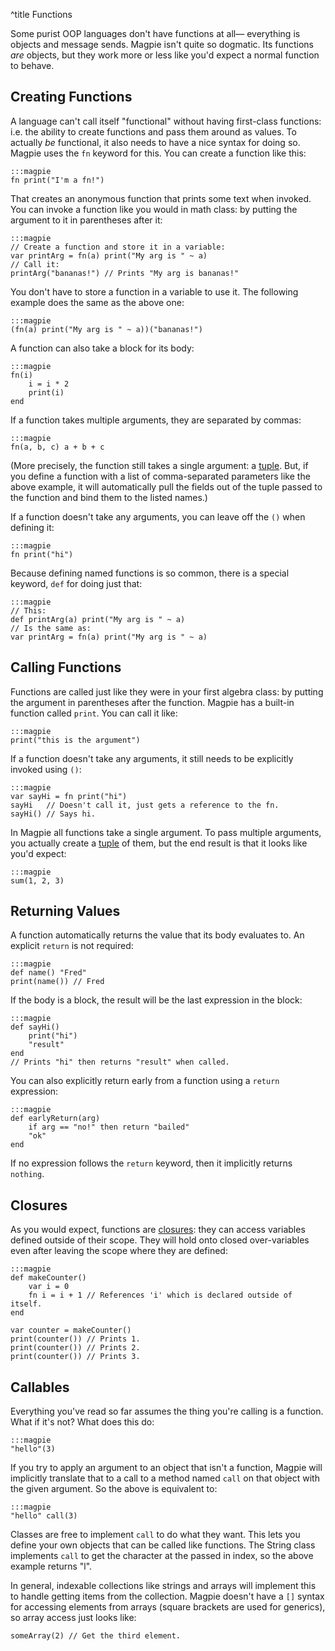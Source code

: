 ^title Functions

Some purist OOP languages don't have functions at all&mdash; everything is objects and message sends. Magpie isn't quite so dogmatic. Its functions *are* objects, but they work more or less like you'd expect a normal function to behave.

## Creating Functions

A language can't call itself "functional" without having first-class functions: i.e. the ability to create functions and pass them around as values. To actually *be* functional, it also needs to have a nice syntax for doing so. Magpie uses the `fn` keyword for this. You can create a function like this:

    :::magpie
    fn print("I'm a fn!")

That creates an anonymous function that prints some text when invoked. You can invoke a function like you would in math class: by putting the argument to it in parentheses after it:

    :::magpie
    // Create a function and store it in a variable:
    var printArg = fn(a) print("My arg is " ~ a)
    // Call it:
    printArg("bananas!") // Prints "My arg is bananas!"

You don't have to store a function in a variable to use it. The following example does the same as the above one:

    :::magpie
    (fn(a) print("My arg is " ~ a))("bananas!")

A function can also take a block for its body:

    :::magpie
    fn(i)
        i = i * 2
        print(i)
    end

If a function takes multiple arguments, they are separated by commas:

    :::magpie
    fn(a, b, c) a + b + c

(More precisely, the function still takes a single argument: a [tuple](compound-values.html). But, if you define a function with a list of comma-separated parameters like the above example, it will automatically pull the fields out of the tuple passed to the function and bind them to the listed names.)

If a function doesn't take any arguments, you can leave off the `()` when defining it:

    :::magpie
    fn print("hi")

Because defining named functions is so common, there is a special keyword, `def` for doing just that:

    :::magpie
    // This:
    def printArg(a) print("My arg is " ~ a)
    // Is the same as:
    var printArg = fn(a) print("My arg is " ~ a)

## Calling Functions

Functions are called just like they were in your first algebra class: by putting the argument in parentheses after the function. Magpie has a built-in function called `print`. You can call it like:

    :::magpie
    print("this is the argument")

If a function doesn't take any arguments, it still needs to be explicitly invoked using `()`:

    :::magpie
    var sayHi = fn print("hi")
    sayHi   // Doesn't call it, just gets a reference to the fn.
    sayHi() // Says hi.

In Magpie all functions take a single argument. To pass multiple arguments, you actually create a [tuple](compound-values.html) of them, but the end result is that it looks like you'd expect:

    :::magpie
    sum(1, 2, 3)

## Returning Values

A function automatically returns the value that its body evaluates to. An explicit `return` is not required:

    :::magpie
    def name() "Fred"
    print(name()) // Fred

If the body is a block, the result will be the last expression in the block:

    :::magpie
    def sayHi()
        print("hi")
        "result"
    end
    // Prints "hi" then returns "result" when called.

You can also explicitly return early from a function using a `return` expression:

    :::magpie
    def earlyReturn(arg)
        if arg == "no!" then return "bailed"
        "ok"
    end

If no expression follows the `return` keyword, then it implicitly returns `nothing`.

## Closures

As you would expect, functions are
[closures](http://en.wikipedia.org/wiki/Closure_%28computer_science%29): they
can access variables defined outside of their scope. They will hold onto closed over-variables even after leaving the scope where they are defined:

    :::magpie
    def makeCounter()
        var i = 0
        fn i = i + 1 // References 'i' which is declared outside of itself.
    end

    var counter = makeCounter()
    print(counter()) // Prints 1.
    print(counter()) // Prints 2.
    print(counter()) // Prints 3.

## Callables

Everything you've read so far assumes the thing you're calling is a function. What if it's not? What does this do:

    :::magpie
    "hello"(3)

If you try to apply an argument to an object that isn't a function, Magpie will implicitly translate that to a call to a method named `call` on that object with the given argument. So the above is equivalent to:

    :::magpie
    "hello" call(3)

Classes are free to implement `call` to do what they want. This lets you define
your own objects that can be called like functions. The String class implements
`call` to get the character at the passed in index, so the above example returns
"l".

In general, indexable collections like strings and arrays will implement this to handle getting items from the collection. Magpie doesn't have a `[]` syntax for accessing elements from arrays (square brackets are used for generics), so array access just looks like:

    someArray(2) // Get the third element.

